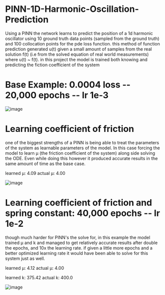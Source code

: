 # PINN-1D-Harmonic-Oscillation-Prediction
Using a PINN the network learns to predict the position of a 1d harmonic oscillator using 10 ground truth data points (sampled from the ground truth) and 100 collocation points for the pde loss function. this method of function prediction generated u(t) given a small amount of samples from the real solution f(t) (i.e from the solved equation of real world measurements) where u(t) ~ f(t). in this project the model is trained both knowing and predicting the fiction coefficient of the system

# Base Example: 0.0004 loss -- 20,000 epochs -- lr 1e-3
![image](https://github.com/MasterMeep/PINN-1D-Harmonic-Oscillation-Prediction/assets/51376656/ed68ddd2-aaa2-4453-b1c0-d9bf40b64aa2)

# Learning coefficient of friction

one of the biggest strengths of a PINN is being able to treat the parameters of the system as learnable parameters of the model. In this case forcing the model to learn μ (the friction coefficient of the system) along side solving the ODE. Even while doing this however it produced accurate results in the same amount of time as the base case.

learned μ: 4.09
actual μ: 4.00

![image](https://github.com/MasterMeep/PINN-1D-Harmonic-Oscillation-Approximation/assets/51376656/c2ed4217-69e4-4f39-9e53-26e034d90619)

# Learning coefficient of friction and spring constant: 40,000 epochs -- lr 1e-2

though much harder for PINN's the solve for, in this example the model trained μ and k and managed to get relatively accurate results after double the epochs, and 10x the learning rate. if given a little more epochs and a better optimized learning rate it would have been able to solve for this system just as well. 

learned μ: 4.12
actual μ: 4.00

learned k: 375.42
actual k: 400.0

![image](https://github.com/MasterMeep/PINN-1D-Harmonic-Oscillation-Approximation/assets/51376656/0538d35a-a3db-43c3-be1f-1531ee62b3ed)
